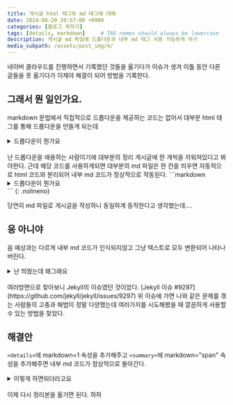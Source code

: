 ```yaml
---
title: 게시글 html 태그와 md 태그에 대해
date: 2024-08-20 20:57:00 +0900
categories: [블로그 제작기]
tags: [details, markdown]     # TAG names should always be lowercase
description: 게시글 md 파일에 드롭다운과 내부 md 태그 사용 가능하게 하기
media_subpath: /assets/post_img/4/
---
```


네이버 클라우드를 진행하면서 기록했던 것들을 옮기다가 이슈가 생겨 이틀 동안 다른 글들을 못 옮기다가 이제야 해결이 되어 방법을 기록한다.   

## 그래서 뭔 일인가요.
markdown 문법에서 직접적으로 드롭다운을 제공하는 코드는 없어서 대부분 html 태그를 통해 드롭다운을 만들게 되는데

<details markdown=1>
<summary markdown="span">드롭다운이 뭔가요</summary>
뭐 대충 이런거요

```markdown
<details>
<summary>드롭다운이 뭔가요</summary>
뭐 대충 이런거요
</details>
```
{: .nolineno}
</details>   
<br>
난 드롭다운을 애용하는 사람이기에 대부분의 정리 게시글에 한 개씩을 끼워져있다고 봐야한다.   
근데 해당 코드를 사용하게되면 대부분의 md 파일은 한 칸을 띄우면 자동적으로 html 코드와 분리되어 내부 md 코드가 정상적으로 작동된다.
```markdown
<details>
<summary>드롭다운이 뭔가요</summary>

- 내부문에서 위 아래 한칸을 띄우면 정상 작동함

</details>
```
{: .nolineno}

당연히 md 파일로 게시글을 작성하니 동일하게 동작한다고 생각했는데....

## 응 아니야
음 예상과는 다르게 내부 md 코드가 인식되지않고 그냥 텍스트로 모두 변환되어 나타나버린다.

<details>
<summary>난 띄웠는데 왜그래요</summary>

- 난 모르겠다니깐요
```markdown
코드문도 당연히 안 먹죠 그럼요
```

</details>
<br>
여러방면으로 찾아보니 Jekyll의 이슈였던 것이었다.   
[Jekyll 이슈 #9297](https://github.com/jekyll/jekyll/issues/9297)   
위 이슈에 가면 나와 같은 문제를 겪는 사람들의 고충과 해법이 정말 다양했는데   
여러가지를 시도해봤을 때 깔끔하게 사용할 수 있는 방법을 찾았다.

## 해결안
`<details>`에 markdown=1 속성을 추가해주고 `<summary>`에 markdown="span" 속성을 추가해주면 내부 md 코드가 정상적으로 돌아간다.
<details markdown=1>
<summary markdown="span">이렇게 하면되더라고요</summary>

    <details markdown=1>
    <summary markdown="span">이렇게 하면되더라고요</summary>
    내용 입력
    </details>
    
</details>
<br>
이제 다시 정리본을 옮기면 된다. 하하